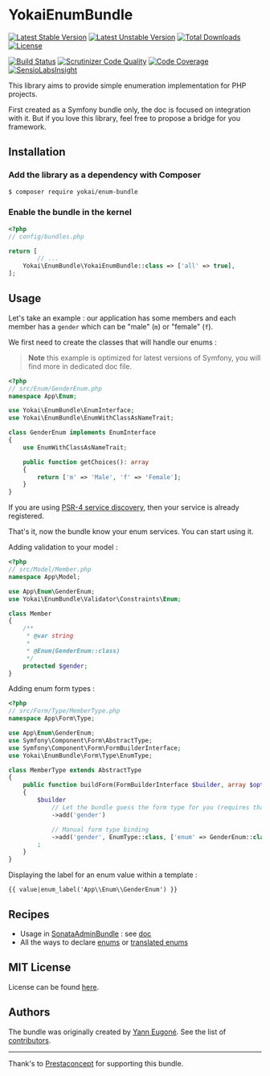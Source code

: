 YokaiEnumBundle
==============

[![Latest Stable Version](https://poser.pugx.org/yokai/enum-bundle/v/stable)](https://packagist.org/packages/yokai/enum-bundle)
[![Latest Unstable Version](https://poser.pugx.org/yokai/enum-bundle/v/unstable)](https://packagist.org/packages/yokai/enum-bundle)
[![Total Downloads](https://poser.pugx.org/yokai/enum-bundle/downloads)](https://packagist.org/packages/yokai/enum-bundle)
[![License](https://poser.pugx.org/yokai/enum-bundle/license)](https://packagist.org/packages/yokai/enum-bundle)

[![Build Status](https://api.travis-ci.org/yokai-php/enum-bundle.png?branch=master)](https://travis-ci.org/yokai-php/enum-bundle)
[![Scrutinizer Code Quality](https://scrutinizer-ci.com/g/yokai-php/enum-bundle/badges/quality-score.png?b=master)](https://scrutinizer-ci.com/g/yokai-php/enum-bundle/?branch=master)
[![Code Coverage](https://scrutinizer-ci.com/g/yokai-php/enum-bundle/badges/coverage.png?b=master)](https://scrutinizer-ci.com/g/yokai-php/enum-bundle/?branch=master)
[![SensioLabsInsight](https://insight.sensiolabs.com/projects/596d2076-90ee-49d9-a8b2-e3bcbd390874/mini.png)](https://insight.sensiolabs.com/projects/596d2076-90ee-49d9-a8b2-e3bcbd390874)

This library aims to provide simple enumeration implementation for PHP projects.

First created as a Symfony bundle only, the doc is focused on integration with it.
But if you love this library, feel free to propose a bridge for you framework.


Installation
------------

### Add the library as a dependency with Composer

``` bash
$ composer require yokai/enum-bundle
```

### Enable the bundle in the kernel

```php
<?php
// config/bundles.php

return [
        // ...
    Yokai\EnumBundle\YokaiEnumBundle::class => ['all' => true],
];
```


Usage
-----

Let's take an example : our application has some members 
and each member has a `gender` which can be "male" (`m`) or "female" (`f`).

We first need to create the classes that will handle our enums :

> **Note** this example is optimized for latest versions of Symfony, you will find more in dedicated doc file.

```php
<?php
// src/Enum/GenderEnum.php
namespace App\Enum;

use Yokai\EnumBundle\EnumInterface;
use Yokai\EnumBundle\EnumWithClassAsNameTrait;

class GenderEnum implements EnumInterface
{
    use EnumWithClassAsNameTrait;

    public function getChoices(): array
    {
        return ['m' => 'Male', 'f' => 'Female'];
    }
}
```

If you are using [PSR-4 service discovery](https://symfony.com/blog/new-in-symfony-3-3-psr-4-based-service-discovery),
then your service is already registered.

That's it, now the bundle know your enum services. You can start using it.

Adding validation to your model :

```php
<?php
// src/Model/Member.php
namespace App\Model;

use App\Enum\GenderEnum;
use Yokai\EnumBundle\Validator\Constraints\Enum;

class Member
{
    /**
     * @var string
     *
     * @Enum(GenderEnum::class)
     */
    protected $gender;
}
```

Adding enum form types :

```php
<?php
// src/Form/Type/MemberType.php
namespace App\Form\Type;

use App\Enum\GenderEnum;
use Symfony\Component\Form\AbstractType;
use Symfony\Component\Form\FormBuilderInterface;
use Yokai\EnumBundle\Form\Type\EnumType;

class MemberType extends AbstractType
{
    public function buildForm(FormBuilderInterface $builder, array $options)
    {
        $builder
            // Let the bundle guess the form type for you (requires that you configured the validation)
            ->add('gender')

            // Manual form type binding
            ->add('gender', EnumType::class, ['enum' => GenderEnum::class])
        ;
    }
}
```

Displaying the label for an enum value within a template :

```twig
{{ value|enum_label('App\\Enum\\GenderEnum') }}
```


Recipes
-------

- Usage in [SonataAdminBundle](https://github.com/sonata-project/SonataAdminBundle) : see [doc](doc/sonata-admin.md)
- All the ways to declare [enums](doc/declaring-enum.md) or [translated enums](doc/declaring-translated-enum.md)


MIT License
-----------

License can be found [here](https://github.com/yokai-php/enum-bundle/blob/master/Resources/meta/LICENSE).


Authors
-------

The bundle was originally created by [Yann Eugoné](https://github.com/yann-eugone).
See the list of [contributors](https://github.com/yokai-php/enum-bundle/contributors).

---

Thank's to [Prestaconcept](https://github.com/prestaconcept) for supporting this bundle.
